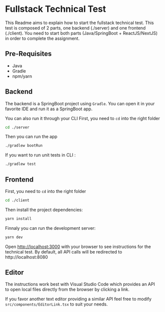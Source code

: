 # Fullstack Technical Test
This Readme aims to explain how to start the fullstack technical test.
This test is composed of 2 parts, one backend (./server) and one frontend (./client). You need to start both parts (Java/SpringBoot + ReactJS/NextJS) in order to complete the assignment.

## Pre-Requisites
- Java
- Gradle
- npm/yarn

## Backend
The backend is a SpringBoot project using `Gradle`. You can open it in your favorite IDE and run it as a SpringBoot app.

You can also run it through your CLI
First, you need to `cd` into the right folder

```bash
cd ./server
```

Then you can run the app
```bash
./gradlew bootRun
```

If you want to run unit tests in CLI : 

```bash
./gradlew test
```

## Frontend
First, you need to `cd` into the right folder

```bash
cd ./client
```

Then install the project dependencies:

```bash
yarn install
```

Finnaly you can run the development server:

```bash
yarn dev
```

Open [http://localhost:3000](http://localhost:3000) with your browser to see instructions for the technical test.
By default, all API calls will be redirected to http://localhost:8080

## Editor

The instructions work best with Visual Studio Code which provides an API to open local files directly from the browser by clicking a link.

If you favor another text editor providing a similar API feel free to modify `src/components/EditorLink.tsx` to suit your needs.
